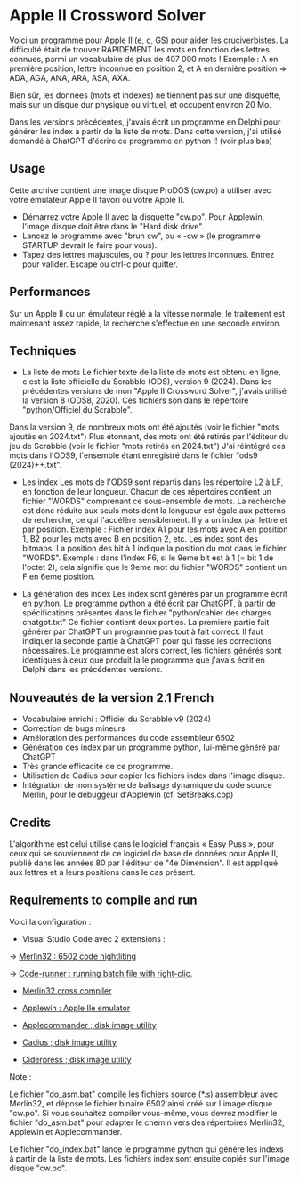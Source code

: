 # Apple II Crossword Solver


Voici un programme pour Apple II (e, c, GS) pour aider les cruciverbistes.
La difficulté était de trouver RAPIDEMENT les mots en fonction des lettres connues, parmi un vocabulaire de plus de 407 000 mots !
Exemple : A en première position, lettre inconnue en position 2, et A en dernière position
=> ADA, AGA, ANA, ARA, ASA, AXA.

Bien sûr, les données (mots et indexes) ne tiennent pas sur une disquette, mais sur un disque dur physique ou virtuel, et occupent environ 20 Mo.

Dans les versions précédentes, j'avais écrit un programme en Delphi pour générer les index à partir de la liste de mots.
Dans cette version, j'ai utilisé demandé à ChatGPT d'écrire ce programme en python !! (voir plus bas)

## Usage
Cette archive contient une image disque ProDOS (cw.po) à utiliser avec votre émulateur Apple II favori ou votre Apple II.
* Démarrez votre Apple II avec la disquette "cw.po". Pour Applewin, l'image disque doit être dans le "Hard disk drive".
* Lancez le programme avec "brun cw", ou « -cw » (le programme STARTUP devrait le faire pour vous).
* Tapez des lettres majuscules, ou ? pour les lettres inconnues. Entrez pour valider. Escape ou ctrl-c pour quitter.

## Performances
Sur un Apple II ou un émulateur réglé à la vitesse normale, le traitement est maintenant assez rapide, la recherche s'effectue en une seconde environ.

## Techniques
* La liste de mots
Le fichier texte de la liste de mots est obtenu en ligne, c'est la liste officielle du Scrabble (ODS), version 9 (2024).
Dans les précédentes versions de mon "Apple II Crossword Solver", j'avais utilisé la version 8 (ODS8, 2020). 
Ces fichiers son dans le répertoire "python/Officiel du Scrabble".

Dans la version 9, de nombreux mots ont été ajoutés (voir le fichier "mots ajoutés en 2024.txt") 
Plus étonnant, des mots ont été retirés par l'éditeur du jeu de Scrabble (voir le fichier "mots retirés en 2024.txt") 
J'ai réintégré ces mots dans l'ODS9, l'ensemble étant enregistré dans le fichier "ods9 (2024)++.txt".

* Les index
Les mots de l'ODS9 sont répartis dans les répertoire L2 à LF, en fonction de leur longueur. 
Chacun de ces répertoires contient un fichier "WORDS" comprenant ce sous-ensemble de mots.
La recherche est donc réduite aux seuls mots dont la longueur est égale aux patterns de recherche, ce qui l'accélère sensiblement.
Il y a un index par lettre et par position. Exemple : 
Fichier index A1 pour les mots avec A en position 1, B2 pour les mots avec B en position 2, etc. 
Les index sont des bitmaps. La position des bit à 1 indique la position du mot dans le fichier "WORDS". 
Exemple : dans l'index F6, si le 9eme bit est à 1 (= bit 1 de l'octet 2),  cela signifie que le 9eme mot du fichier "WORDS" contient un F en 6eme position. 

* La génération des index
Les index sont générés par un programme écrit en python.
Le programme python a été écrit par ChatGPT, à partir de spécifications présentes dans le fichier "python/cahier des charges chatgpt.txt"
Ce fichier contient deux parties. 
La première partie fait générer par ChatGPT un programme pas tout à fait correct. 
Il faut indiquer la seconde partie à ChatGPT pour qui fasse les corrections nécessaires. 
Le programme est alors correct, les fichiers générés sont identiques à ceux que produit la le programme que j'avais écrit en Delphi  dans les précédentes versions.

## Nouveautés de la version 2.1 French
* Vocabulaire enrichi : Officiel du Scrabble v9 (2024)
* Correction de bugs mineurs
* Améioration des performances du code assembleur 6502
* Génération des index par un programme python, lui-même généré par ChatGPT
* Très grande efficacité de ce programme.
* Utilisation de Cadius pour copier les fichiers index dans l'image disque. 
* Intégration de mon système de balisage dynamique du code source Merlin, pour le débuggeur d'Applewin (cf. SetBreaks.cpp)

## Credits
L'algorithme est celui utilisé dans le logiciel français « Easy Puss », pour ceux qui se souviennent de ce logiciel de base de données pour Apple II, publié dans les années 80 par l'éditeur de "4e Dimension". Il est appliqué aux lettres et à leurs positions dans le cas présent.

## Requirements to compile and run

Voici la configuration :

* Visual Studio Code avec 2 extensions :

-> [Merlin32 : 6502 code hightliting](marketplace.visualstudio.com/items?itemName=olivier-guinart.merlin32)

-> [Code-runner :  running batch file with right-clic.](marketplace.visualstudio.com/items?itemName=formulahendry.code-runner)

* [Merlin32 cross compiler](brutaldeluxe.fr/products/crossdevtools/merlin)

* [Applewin : Apple IIe emulator](github.com/AppleWin/AppleWin)

* [Applecommander ; disk image utility](applecommander.sourceforge.net)

* [Cadius ; disk image utility](www.brutaldeluxe.fr/products/crossdevtools/cadius/index.html)

* [Ciderpress ; disk image utility](a2ciderpress.com)

Note :

Le fichier "do_asm.bat" compile les fichiers source (*.s) assembleur avec Merlin32, et dépose le fichier binaire 6502 ainsi créé sur l'image disque "cw.po". Si vous souhaitez compiler vous-même, vous devrez modifier le fichier "do_asm.bat" pour adapter le chemin vers des répertoires Merlin32, Applewin et Applecommander.

Le fichier "do_index.bat" lance le programme python qui génère les indexs à partir de la liste de mots. Les fichiers index sont ensuite copiés sur l'image disque "cw.po".